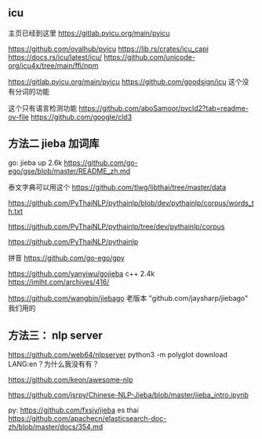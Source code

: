 # 
## icu
主页已经到这里
https://gitlab.pyicu.org/main/pyicu

https://github.com/ovalhub/pyicu
https://lib.rs/crates/icu_capi
https://docs.rs/icu/latest/icu/
https://github.com/unicode-org/icu4x/tree/main/ffi/npm

https://gitlab.pyicu.org/main/pyicu
https://github.com/goodsign/icu
这个没有分词的功能

这个只有语言检测功能
https://github.com/aboSamoor/pycld2?tab=readme-ov-file
https://github.com/google/cld3

## 方法二 jieba 加词库

go: jieba up 2.6k
https://github.com/go-ego/gse/blob/master/README_zh.md

泰文字典可以用这个
https://github.com/tlwg/libthai/tree/master/data

https://github.com/PyThaiNLP/pythainlp/blob/dev/pythainlp/corpus/words_th.txt

https://github.com/PyThaiNLP/pythainlp/tree/dev/pythainlp/corpus

https://github.com/PyThaiNLP/pythainlp

拼音
https://github.com/go-ego/gpy

https://github.com/yanyiwu/gojieba c++ 2.4k
    https://imlht.com/archives/416/

https://github.com/wangbin/jiebago 老版本
"github.com/jaysharp/jiebago" 我们用的

## 方法三： nlp server

https://github.com/web64/nlpserver
python3 -m polyglot download LANG:en？为什么我没有有？

https://github.com/keon/awesome-nlp

https://github.com/jsrpy/Chinese-NLP-Jieba/blob/master/jieba_intro.ipynb

py:
https://github.com/fxsjy/jieba
es thai https://github.com/apachecn/elasticsearch-doc-zh/blob/master/docs/354.md
